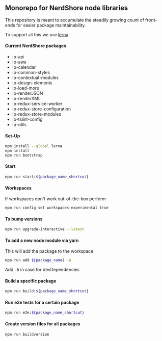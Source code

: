 ## Monorepo for NerdShore node libraries

This repository is meant to accumulate the steadily growing count of front-ends for easier package maintainability.

To support all this we use [lerna](https://lernajs.io)

#### Current NerdShore packages

- ip-api
- ip-awe
- ip-calendar
- ip-common-styles
- ip-contextual-modules
- ip-design-elements
- ip-load-more
- ip-renderJSON
- ip-renderXML
- ip-redux-service-worker
- ip-redux-store-configuration
- ip-redux-store-modules
- ip-tslint-config
- ip-utils

#### Set-Up

```bash
npm install --global lerna
npm install
npm run bootstrap
```

#### Start

```bash
npm run start:${package_name_shortcut}
```

#### Workspaces

If workspaces don't work out-of-the-box perform

```bash
npm run config set workspaces-experimental true
```

#### To bump versions

```bash
npm run upgrade-interactive --latest
```

#### To add a new node module via yarn 

This will add the package to the workspace

```bash
npm run add ${package_name} -W
```

Add ```-D``` in case for devDependencies

#### Build a specific package

```bash
npm run build:${package_name_shortcut}
```

#### Run e2e tests for a certain package

```bash
npm run e2e:${package_name_shortcut}
```

#### Create version files for all packages

```bash
npm run buildversion
```
